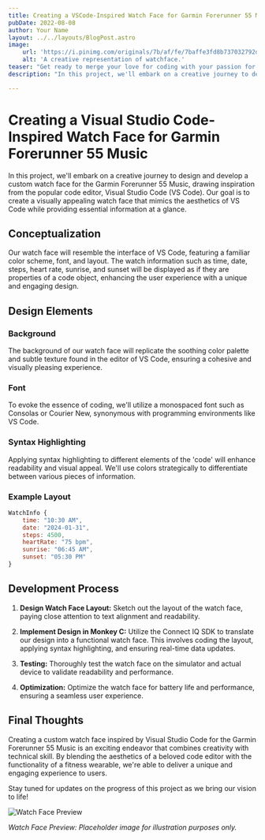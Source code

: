```yaml
---
title: Creating a VSCode-Inspired Watch Face for Garmin Forerunner 55 Music
pubDate: 2022-08-08
author: Your Name
layout: ../../layouts/BlogPost.astro
image:
    url: 'https://i.pinimg.com/originals/7b/af/fe/7baffe3fd8b737032792d3462bc34b77.jpg'
    alt: 'A creative representation of watchface.'
teaser: "Get ready to merge your love for coding with your passion for fitness! In our upcoming blog post, we're diving into the exciting world of custom watch face development. Join us as we unveil our latest project: a Visual Studio Code-inspired watch face for the Garmin Forerunner 55 Music. Discover how we blend the aesthetics of your favorite code editor with the functionality of a fitness wearable. Stay tuned for an exclusive look behind the scenes and get ready to elevate your wrist game!"
description: "In this project, we'll embark on a creative journey to design and develop a custom watch face for the Garmin Forerunner 55, drawing inspiration from the popular code editor, Visual Studio Code (VS Code)."

---
```


# Creating a Visual Studio Code-Inspired Watch Face for Garmin Forerunner 55 Music

In this project, we'll embark on a creative journey to design and develop a custom watch face for the Garmin Forerunner 55 Music, drawing inspiration from the popular code editor, Visual Studio Code (VS Code). Our goal is to create a visually appealing watch face that mimics the aesthetics of VS Code while providing essential information at a glance.

## Conceptualization

Our watch face will resemble the interface of VS Code, featuring a familiar color scheme, font, and layout. The watch information such as time, date, steps, heart rate, sunrise, and sunset will be displayed as if they are properties of a code object, enhancing the user experience with a unique and engaging design.

## Design Elements

### Background

The background of our watch face will replicate the soothing color palette and subtle texture found in the editor of VS Code, ensuring a cohesive and visually pleasing experience.

### Font

To evoke the essence of coding, we'll utilize a monospaced font such as Consolas or Courier New, synonymous with programming environments like VS Code.

### Syntax Highlighting

Applying syntax highlighting to different elements of the 'code' will enhance readability and visual appeal. We'll use colors strategically to differentiate between various pieces of information.

### Example Layout

```javascript
WatchInfo {
    time: "10:30 AM",
    date: "2024-01-31",
    steps: 4500,
    heartRate: "75 bpm",
    sunrise: "06:45 AM",
    sunset: "05:30 PM"
}
```

## Development Process

1. **Design Watch Face Layout:** Sketch out the layout of the watch face, paying close attention to text alignment and readability.

2. **Implement Design in Monkey C:** Utilize the Connect IQ SDK to translate our design into a functional watch face. This involves coding the layout, applying syntax highlighting, and ensuring real-time data updates.

3. **Testing:** Thoroughly test the watch face on the simulator and actual device to validate readability and performance.

4. **Optimization:** Optimize the watch face for battery life and performance, ensuring a seamless user experience.

## Final Thoughts

Creating a custom watch face inspired by Visual Studio Code for the Garmin Forerunner 55 Music is an exciting endeavor that combines creativity with technical skill. By blending the aesthetics of a beloved code editor with the functionality of a fitness wearable, we're able to deliver a unique and engaging experience to users.

Stay tuned for updates on the progress of this project as we bring our vision to life!

![Watch Face Preview](https://amazfitwatchfaces.com/storage/gts/img/1608500422_32288f7055.gif)

*Watch Face Preview: Placeholder image for illustration purposes only.*
